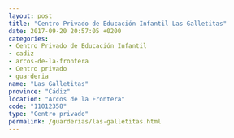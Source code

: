 ```yaml
---
layout: post
title: "Centro Privado de Educación Infantil Las Galletitas"
date: 2017-09-20 20:57:05 +0200
categories:
- Centro Privado de Educación Infantil
- cadiz
- arcos-de-la-frontera
- Centro privado
- guarderia
name: "Las Galletitas"
province: "Cádiz"
location: "Arcos de la Frontera"
code: "11012358"
type: "Centro privado"
permalink: /guarderias/las-galletitas.html
---
```

